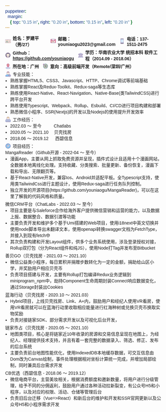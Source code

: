 ```yaml
---
puppeteer:
  margin:
    { top: "0.15 in", right: "0.20 in", bottom: "0.15 in", left: "0.20 in" }
---
```


<style type="text/css" rel="stylesheet">
  * {
    font-size: 14px;
    font-family: PingFangSC-Semibold, sans-serif;
  }

  .icon {
    width: 18px;
    height: 18px;
    line-height: 18px;
    padding: 0 6px 0 0;
  }
  .flex_box {
    display: flex;
    align-items: center;
  }
  .flex_label {
    font-weight: bold;
    padding: 0 12px 0 0;
  }

  .float_text {
    word-break: break-word;
  }
  .float_text > .icon {
    float: left;
  }

  .mb0 {
    margin: 0 0 0 0;
  }
  .mb3 {
    margin: 0 0 3px 0;
  }
  .mb5 {
    margin: 0 0 5px 0;
  }
  .mb8 {
    margin: 0 0 8px 0;
  }
  .mb10 {
    margin: 0 0 8px 0;
  }
  .margin_left8 {
    margin: 0 0 0 -8px;
  }
</style>

<p class="flex_box mb5">
  <img class="icon" src="./name.png" />
  <span class="flex_label">姓名：罗建平（男/27）</span>
  <img class="icon" src="./email.png" />
  <span class="flex_label">邮箱：youniaogu2023@gmail.com</span>
  <img class="icon" src="./phone.png" />
  <span class="flex_label">电话：137-1511-2475</span>
</p>
<p class="flex_box mb5">
  <img class="icon" src="./github.png" />
  <span class="flex_label">
    Github：<a href="https://github.com/youniaogu" target="_blank">https://github.com/youniaogu</a>
  </span>
  <img class="icon" src="./university.png" />
  <span class="flex_label">学历：华南农业大学 统招本科 软件工程（2014.09 - 2018.06）</span>
</p>
<p class="flex_box mb5">
  <img class="icon" src="./location.png" />
  <span class="flex_label">所在地：广州</span>
  <img class="icon" src="./target.png" />
  <span class="flex_label">意向：高级前端开发（Remote/深圳/广州）</span>
</p>

<p class="flex_box mb0">
  <img class="icon" src="./skill.png" />专业技能：
</p>
<ul class="mb5">
  <li class="margin_left8">熟练掌握HTML5、CSS3、Javascript、HTTP、Chrome调试等前端基础</li>
  <li class="margin_left8">熟练掌握React及Redux-Toolkit、Redux-saga等生态库</li>
  <li class="margin_left8">熟练使用React-Native、React-Navigation、Native-Base(类TailwindCSS)进行跨平台开发</li>
  <li class="margin_left8">熟练使用Typescript、Webpack、Rollup、Esbuild、CI/CD进行项目构建和部署</li>
  <li class="margin_left8">熟悉微信小程序、SSR(Nextjs)的开发以及Nodejs的使用提升开发效率</li>
</ul>

<p class="flex_box mb0">
  <img class="icon" src="./working.png" />工作经历：
</p>
<ul class="mb5">
  <li class="margin_left8">2022.03 ～ 至今 　 　 Chatlabs</li>
  <li class="margin_left8">2020.05 ～ 2021.10 　贝壳找房</li>
  <li class="margin_left8">2018.06 ～ 2019.12 　 西碧信息</li>
</ul>

<p class="flex_box mb0">
  <img class="icon" src="./project.png" />项目经历：
</p>
<p class="flex_box mb0">MangaReader（Github开源 - 2022-04 ～ 至今）</p>
<ul class="mb5">
  <li class="margin_left8">漫画App，主要从网上抓取免费资源并呈现，插件式设计且适用十个漫画网站，全数据本地离线化处理。支持收藏、分类搜索、批量更新、备份恢复，漫画下载和导出、无限翻页等。</li>
  <li class="margin_left8">基于React-Native开发，兼容Ios、Android并适配平板。全Typescript支持，使用类TailwindCss进行主题设计，使用Redux-saga进行任务队列控制。</li>
  <li class="margin_left8">独立开发的开源项目(https://github.com/youniaogu/MangaReader)，可以在这里了解我的代码风格和质量。</li>
</ul>

<p class="flex_box mb0">微信CRM平台（ChatLabs - 2022.03 ～ 至今）</p>
<ul class="mb5">
  <li class="margin_left8">项目主要是与Saleforce合作给海外客户提供微信营销和运营的能力，以及数据上报、数据整合、数据引渡等功能</li>
  <li class="margin_left8">主要负责开发和维护多个基于Umi搭建的Web项目，使用i18next中英文切换并使用node脚本导出未翻译文本，使用openapi转换swagger文档为FetchType，并接入到现有fetch中</li>
  <li class="margin_left8">其次负责构建和开发Layout组件，供多个业务系统使用，涉及登录授权对接，Rollup双打包（分为React组件和纯JS），使用Node打Tag并发布至Bitbucket</li>
</ul>

<p class="flex_box mb0">善贝GO（贝壳找房 - 2021.03 ～ 2021.10）</p>
<ul class="mb5">
  <li class="margin_left8">微信公益类小程序，每日累积并捐赠步数转化为一定的金额，捐助给山区小学，并奖励用户相应贝壳币</li>
  <li class="margin_left8">负责项目搭建与开发，主要有Rollup打包编译Redux业务逻辑到miniprogram_npm中，劫持Component生命周期封装Connect响应数据变化，通过Storage封装出Cookies</li>
</ul>

<p class="flex_box mb0">蓝海行动（贝壳找房 - 2020.10 ～ 2021.03）</p>
<ul class="mb5">
  <li class="margin_left8">Hybrid项目，上线贝壳找房、Link、A+内，鼓励用户和经纪人使用VR看房，使用VR看房就可以在蓝海行动里收取相应能量进行红海种树或兑换贝壳币换取实物奖励</li>
  <li class="margin_left8">负责对接链家SDK、部分需求开发以及可视化后台开发，</li>
</ul>

<p class="flex_box mb0">链家市占（贝壳找房 - 2020.05 ～ 2021.10）</p>
<ul class="mb5">
  <li class="margin_left8">地图类项目，核心是将链家近10年收录的房源和交易信息呈现在地图上，为经纪人、经理提供技术支持，并且有着一套完整的数据录入、筛选、修正、发布的后台系统</li>
  <li class="margin_left8">主要负责前台地图性能优化，使用IndexedDB本地缓存数据，可交互信息由Dom改为Canvas绘制，事件处理根据相对坐标计算统一完成，并增加局部绘制，同时兼具后台需求开发</li>
</ul>

<p class="flex_box mb0">CB优选（西碧信息 - 2018.06 ～ 2019.12）</p>
<ul class="mb0">
  <li class="margin_left8">微信电商平台，主营美妆相关，根据消费额度和邀新数量，将用户进行分级管理，给予不同的分佣返利，鼓励用户通过各种活动拉新裂变，有公众号H5和小程序，以及对应的权限、活动、仓储等管理后台</li>
  <li class="margin_left8">负责旧后台迁移（Vue=>React）和新后台的维护和开发和SSR官网更新以及公众号H5和小程序需求开发</li>
</ul>
